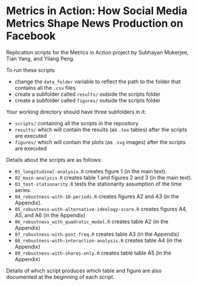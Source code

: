 # Metrics in Action: How Social Media Metrics Shape News Production on Facebook

Replication scripts for the Metrics in Action project by Subhayan Mukerjee, Tian Yang, and Yilang Peng.

To run these scripts
- change the `data_folder` variable to reflect the path to the folder that contains all the `.csv` files
- create a subfolder called `results/` outside the scripts folder
- create a subfolder called `figures/` outside the scripts folder

Your working directory should have three subfolders in it:
- `scripts/` containing all the scripts in the repository
- `results/` which will contain the results (as `.tex` tables) after the scripts are executed
- `figures/` which will contain the plots (as `.svg` images) after the scripts are executed

Details about the scripts are as follows:

- `01_longitudinal-analysis.R` creates figure 1 (in the main text).
- `02_main-analysis.R` creates table 1 and figures 2 and 3 (in the main text).
- `03_test-stationarity.R` tests the stationarity assumption of the time series.
- `04_robustness-with-10-periods.R` creates figures A2 and A3 (in the Appendix).
- `05_robustness-with-alternative-ideology-score.R` creates figures A4, A5, and A6 (in the Appendix)
- `06_robustness_with_quadratic_model.R` creates table A2 (in the Appendix)
- `07_robustness-with-post-freq.R` creates table A3 (in the Appendix)
- `08_robustness-with-interaction-analysis.R` creates table A4 (in the Appendix)
- `09_robustness-with-shares-only.R` creates table table A5 (in the Appendix)

Details of which script produces which table and figure are also documented at the beginning of each script.

